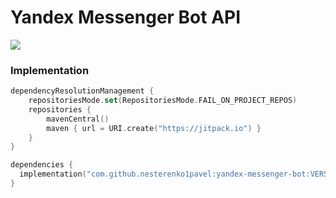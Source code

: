 # Yandex Messenger Bot API

[![](https://jitpack.io/v/nesterenko1pavel/yandex-messenger-bot.svg)](https://jitpack.io/#nesterenko1pavel/yandex-messenger-bot)

### Implementation

```kotlin
dependencyResolutionManagement {
    repositoriesMode.set(RepositoriesMode.FAIL_ON_PROJECT_REPOS)
    repositories {
        mavenCentral()
        maven { url = URI.create("https://jitpack.io") }
    }
}

dependencies {
  implementation("com.github.nesterenko1pavel:yandex-messenger-bot:VERSION")
}
```